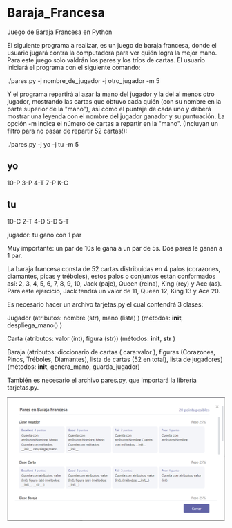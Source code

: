 # Baraja_Francesa
Juego de Baraja Francesa en Python

El siguiente programa a realizar, es un juego de baraja francesa, donde el usuario jugará contra la computadora para ver quién logra la mejor mano. Para este juego solo valdrán los pares y los tríos de cartas. El usuario iniciará el programa con el siguiente comando:

   ./pares.py -j nombre_de_jugador -j otro_jugador -m 5

Y el programa repartirá al azar la mano del jugador y la del al menos otro jugador, mostrando las cartas que obtuvo cada quién (con su nombre en la parte superior de la "mano"), así como el puntaje de cada uno y deberá mostrar una leyenda con el nombre del jugador ganador y su puntuación. La opción -m indica el número de cartas a repartir en la "mano". (Incluyan un filtro para no pasar de repartir 52 cartas!):

   ./pares.py -j yo -j tu -m 5
   
yo 
---------- 
10-P 
3-P 
4-T 
7-P 
K-C
   
tu 
---------- 
10-C 
2-T 
4-D 
5-D 
5-T

jugador: tu gano con 1 par

Muy importante: un par de 10s le gana a un par de 5s. Dos pares le ganan a 1 par.

La baraja francesa consta de 52 cartas distribuidas en 4 palos (corazones, diamantes, picas y tréboles), estos palos o conjuntos están conformados así: 2, 3, 4, 5, 6, 7, 8, 9, 10, Jack (paje), Queen (reina), King (rey) y Ace (as).  Para este ejercicio, Jack tendrá un valor de 11, Queen 12, King 13 y Ace 20.

Es necesario hacer un archivo tarjetas.py el cual contendrá 3 clases:

Jugador 
(atributos: nombre (str), mano (lista) ) 
(métodos: __init__, despliega_mano() )

Carta 
(atributos: valor (int), figura (str)) 
(métodos: __init__, __str__ )

Baraja 
(atributos: diccionario de cartas ( cara:valor ), figuras (Corazones, Pinos, Tréboles, Diamantes), lista de cartas (52 en total), lista de jugadores) 
(métodos: __init__, genera_mano, guarda_jugador)

También es necesario el archivo pares.py, que importará la librería tarjetas.py.

![Criterios de Evaluacion](/Criterios_de_evaluacion_BF.PNG)
